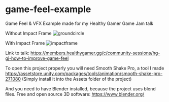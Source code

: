 # game-feel-example
Game Feel &amp; VFX Example made for my Healthy Gamer Game Jam talk 

Without Impact Frame
![groundcircle](https://github.com/user-attachments/assets/b757df2f-5336-420b-a7fa-1fe7ec99c6f4)

With Impact Frame
![impactframe](https://github.com/user-attachments/assets/22b9ed06-578d-4043-9bbf-bdbc5244a917)

Link to talk: https://members.healthygamer.gg/c/community-sessions/hg-gj-how-to-improve-game-feel

To open this project properly you will need Smooth Shake Pro, a tool I made
https://assetstore.unity.com/packages/tools/animation/smooth-shake-pro-271080
(Simply install it into the Assets folder of the project)

And you need to have Blender installed, because the project uses blend files. 
Free and open source 3D software: https://www.blender.org/
